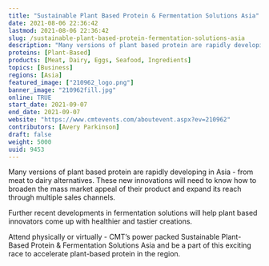 ```yaml
---
title: "Sustainable Plant Based Protein & Fermentation Solutions Asia"
date: 2021-08-06 22:36:42
lastmod: 2021-08-06 22:36:42
slug: /sustainable-plant-based-protein-fermentation-solutions-asia
description: "Many versions of plant based protein are rapidly developing in Asia - from meat to dairy alternatives. These new innovations will need to know how to broaden the mass market appeal of their product and expand its reach through multiple sales channels.Further recent developments in fermentation solutions will help plant based innovators come up with healthier and tastier creations."
proteins: [Plant-Based]
products: [Meat, Dairy, Eggs, Seafood, Ingredients]
topics: [Business]
regions: [Asia]
featured_image: ["210962_logo.png"]
banner_image: "210962fill.jpg"
online: TRUE
start_date: 2021-09-07
end_date: 2021-09-07
website: "https://www.cmtevents.com/aboutevent.aspx?ev=210962"
contributors: [Avery Parkinson]
draft: false
weight: 5000
uuid: 9453
---
```

<p>Many versions of plant based protein are rapidly developing in Asia - from meat to dairy alternatives. These new innovations will need to know how to broaden the mass market appeal of their product and expand its reach through multiple sales channels.</p>
<p>Further recent developments in fermentation solutions will help plant based innovators come up with healthier and tastier creations.</p>
<p>Attend physically or virtually - CMT’s power packed Sustainable Plant-Based Protein & Fermentation Solutions Asia and be a part of this exciting race to accelerate plant-based protein in the region.</p>
